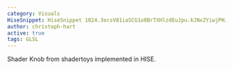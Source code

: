 ```yaml
---
category: Visuals
HiseSnippet: HiseSnippet 1024.3ocsV81iaSCG1o8BrTXHlzdEuJpu.kJNxZYiwjPHJW6ciJtdqhtcZ7pIeNtIVmicTrSOpPmDuguW7QhuAvO6jzjt0MPUr9hp96u9w+7iebWjKITkRlib7d9lLJx4icWtQnSljfYBzroHmOwcNVoo49ktNYSFVonQHGmtO03vw6Hj8ye88mf4XAg13BgtTxHzyYoLci2Ei+IFmeFNh9bVZqrez3YDoXhjKK.7z0cHJCStFGSu.aRqiKx4CNMhok4K0XMUgbN5DYzlkIxaDk4eISwthSMFiPKgFU59LIOxfXiWzjDFOZQ89VgftrnYJzsbJbe24rH1V+MSiO0Fvuoh1yCmN6But6.uQsg2vVvaOPxoEjNpDR2ycIImkoahXvyG4NS.GNqvvXuMTJyE04O55NQBYHzgo3qomkCFaqH3wCGdrO70fusWOXzqz9qw49KvBJej+24WWYLUOQllIEfQP+xv82sFEmEQyWl.Gp4spjjSgQQo6f9O87km+fk1LCi4JtsGksKTQ0Kfgr9mkEZlfFrpPPzLoHHdPueqmWbHNKiuopSsWsi80ILkAimKIX9IxBQjJX3.n2d8t0rBLAG5necG8khx0z.xbIOfTu2NF1J7BpcAgfJImFlkCfJnzOzw1qrAyuPvVIySmh03f91r5W2EH6scNLmlY1cAknB.06d1ZZcE7lf47qf6AAuFrM6rVCu4xBEcatamdz0PesaH1pRiPBmQtlFMnmG30yN7h.3GFA7zKMHGN+pGoVaKnusWqVDkiiqp2b3uFpXNVmDliEwzf80xuvuUouz+K8ar9kA9Ov+gFl3vP3qQgF5nmWM1T0nXs0s0GIwrPQA0IZfGbT25D9Bol9LQfcm261d9udnUq1arpYKG3X6KrQuJ+cUXfnH8JCmrgHYRDtDuqxf6aWYnsvEojjzJQoXlfoeVFU71jyPULK3WuXlgWZjSp7A4kQy0LCDblRWCZykhKdtSopq0xLatUzQjyGpsQuaszigsgXf.ycbKYdnecq78eFOdSiVNabBkEmzn5+6qFeCKRmz1AvVk2TyYAH8YtSLbS0w9+nbMni749SA9QLSDCOZ7FBhfTrLpfi06pOadTpJ.bzrinnQ3SnX5Msez5+MQ6+qP7dtKXZRx9wXm8fQ3.78AFqdp6ttmtZEkna.3Qtm8x2OuqgJU2iAwhbFPcbunHcI7ZOgBqt.HTlqFNcLj3R6gFayDXIUDYM9a3SUvQFampfipChRwjb4qHkWHMOldGqG.SB6+ivC9CMfs+Hj8RZ64bJ719qHjca0aT3WcnE9vCsvGcnE90GZgO9PK7aNzBex+dgl+50OTnkokWaPn4KN0pv43bp.CLPKaE8O.Yn5F9C
author: christoph-hart
active: true
tags: GLSL
---
```

Shader Knob from shadertoys implemented in HISE.  